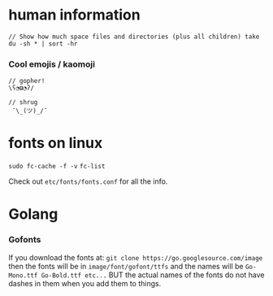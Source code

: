 # human information

```
// Show how much space files and directories (plus all children) take
du -sh * | sort -hr
```

### Cool emojis / kaomoji
```
// gopher!
\ʕ◔ϖ◔ʔ/

// shrug
 ¯\_(ツ)_/¯
```

# fonts on linux

`sudo fc-cache -f -v`
`fc-list`

Check out `etc/fonts/fonts.conf` for all the info.


# Golang

### Gofonts

If you download the fonts at: `git clone https://go.googlesource.com/image`
then the fonts will be in `image/font/gofont/ttfs` and the names will be
`Go-Mono.ttf Go-Bold.ttf etc...` BUT the actual names of the fonts do not have
dashes in them when you add them to things.
